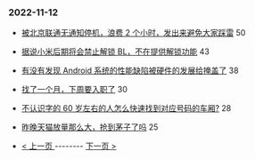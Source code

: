 ### 2022-11-12 
- [被北京联通无通知停机，浪费 2 个小时，发出来避免大家踩雷](https://www.v2ex.com/t/894669) 50
- [据说小米后期将会禁止解锁 BL，不在提供解锁功能](https://www.v2ex.com/t/894581) 43
- [有没有发现 Android 系统的性能缺陷被硬件的发展给掩盖了](https://www.v2ex.com/t/894703) 38
- [找了一个月，下周要入职了](https://www.v2ex.com/t/894634) 30
- [不认识字的 60 岁左右的人怎么快速找到对应号码的车厢?](https://www.v2ex.com/t/894654) 28
- [昨晚天猫放量那么大，抢到茅子了吗](https://www.v2ex.com/t/894646) 25 

- [ < 上一页 ](https://github.com/able8/v2ex-hot-record/blob/master/2022-11-11.md) -------- [ 下一页 > ](https://github.com/able8/v2ex-hot-record/blob/master/2022-11-13.md)